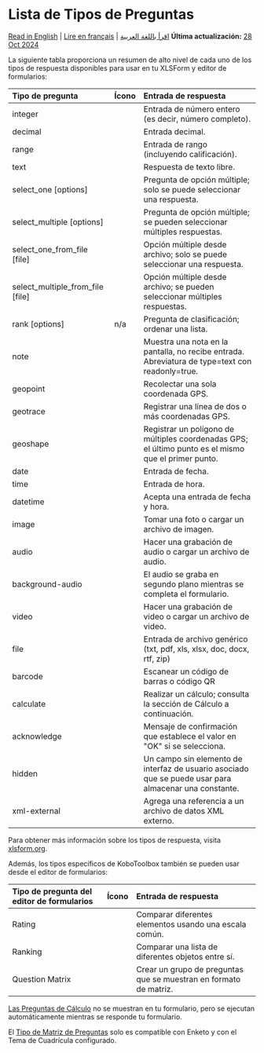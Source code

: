 # Lista de Tipos de Preguntas
<a href="../question_types.html">Read in English</a> | <a href="../fr/question_types.html">Lire en français</a> | <a href="../ar/question_types.html">اقرأ باللغة العربية</a>
**Última actualización:** <a href="https://github.com/kobotoolbox/docs/blob/3993133bcf0aafda0b0978709534175cb583e049/source/question_types.md" class="reference">28 Oct 2024</a>

La siguiente tabla proporciona un resumen de alto nivel de cada uno de los tipos de respuesta
disponibles para usar en tu XLSForm y editor de formularios:

| Tipo de pregunta                 | Ícono                                         | Entrada de respuesta                                                                                    |
| :------------------------------- | :-------------------------------------------- | :------------------------------------------------------------------------------------------------------ |
| integer                          | <i class="k-icon k-icon-qt-number"></i>       | Entrada de número entero (es decir, número completo).                                                   |
| decimal                          | <i class="k-icon k-icon-qt-decimal"></i>      | Entrada decimal.                                                                                        |
| range                            | <i class="k-icon k-icon-qt-range"></i>        | Entrada de rango (incluyendo calificación).                                                             |
| text                             | <i class="k-icon k-icon-qt-text"></i>         | Respuesta de texto libre.                                                                               |
| select_one [options]             | <i class="k-icon k-icon-qt-select-one"></i>   | Pregunta de opción múltiple; solo se puede seleccionar una respuesta.                                   |
| select_multiple [options]        | <i class="k-icon k-icon-qt-select-many"></i>  | Pregunta de opción múltiple; se pueden seleccionar múltiples respuestas.                                |
| select_one_from_file [file]      | <i class="k-icon k-icon-qt-select-one"></i>   | Opción múltiple desde archivo; solo se puede seleccionar una respuesta.                                 |
| select_multiple_from_file [file] | <i class="k-icon k-icon-qt-select-many"></i>  | Opción múltiple desde archivo; se pueden seleccionar múltiples respuestas.                              |
| rank [options]                   | n/a                                           | Pregunta de clasificación; ordenar una lista.                                                           |
| note                             | <i class="k-icon k-icon-qt-note"></i>         | Muestra una nota en la pantalla, no recibe entrada. Abreviatura de type=text con readonly=true.         |
| geopoint                         | <i class="k-icon k-icon-qt-point"></i>        | Recolectar una sola coordenada GPS.                                                                     |
| geotrace                         | <i class="k-icon k-icon-qt-line"></i>         | Registrar una línea de dos o más coordenadas GPS.                                                       |
| geoshape                         | <i class="k-icon k-icon-qt-area"></i>         | Registrar un polígono de múltiples coordenadas GPS; el último punto es el mismo que el primer punto.    |
| date                             | <i class="k-icon k-icon-qt-date"></i>         | Entrada de fecha.                                                                                       |
| time                             | <i class="k-icon k-icon-qt-time"></i>         | Entrada de hora.                                                                                        |
| datetime                         | <i class="k-icon k-icon-qt-date-time"></i>    | Acepta una entrada de fecha y hora.                                                                     |
| image                            | <i class="k-icon k-icon-qt-photo"></i>        | Tomar una foto o cargar un archivo de imagen.                                                           |
| audio                            | <i class="k-icon k-icon-qt-audio"></i>        | Hacer una grabación de audio o cargar un archivo de audio.                                              |
| background-audio                 | <i class="k-icon k-icon-background-rec"></i>  | El audio se graba en segundo plano mientras se completa el formulario.                                  |
| video                            | <i class="k-icon k-icon-qt-video"></i>        | Hacer una grabación de video o cargar un archivo de video.                                              |
| file                             | <i class="k-icon k-icon-qt-file"></i>         | Entrada de archivo genérico (txt, pdf, xls, xlsx, doc, docx, rtf, zip)                                 |
| barcode                          | <i class="k-icon k-icon-qt-barcode"></i>      | Escanear un código de barras o código QR                                                                |
| calculate                        | <i class="k-icon k-icon-qt-calculate"></i>    | Realizar un cálculo; consulta la sección de Cálculo a continuación.                                     |
| acknowledge                      | <i class="k-icon k-icon-qt-acknowledge"></i>  | Mensaje de confirmación que establece el valor en "OK" si se selecciona.                                |
| hidden                           | <i class="k-icon k-icon-qt-hidden"></i>       | Un campo sin elemento de interfaz de usuario asociado que se puede usar para almacenar una constante.   |
| xml-external                     | <i class="k-icon k-icon-qt-external-xml"></i> | Agrega una referencia a un archivo de datos XML externo.                                                |

Para obtener más información sobre los tipos de respuesta, visita
[xlsform.org](http://xlsform.org/).

Además, los tipos específicos de KoboToolbox también se pueden usar desde el
editor de formularios:

| Tipo de pregunta del editor de formularios | Ícono                                            | Entrada de respuesta                                                       |
| :------------------------------------------ | :----------------------------------------------- | :------------------------------------------------------------------------- |
| Rating                                      | <i class="k-icon k-icon-qt-rating"></i>          | Comparar diferentes elementos usando una escala común.                     |
| Ranking                                     | <i class="k-icon k-icon-qt-ranking"></i>         | Comparar una lista de diferentes objetos entre sí.                         |
| Question Matrix                             | <i class="k-icon k-icon-qt-question-matrix"></i> | Crear un grupo de preguntas que se muestran en formato de matriz.         |

<p class="note"><a class="reference" href="/calculate_questions.html">Las Preguntas de Cálculo</a> no se muestran en tu formulario, pero se ejecutan automáticamente mientras se responde tu formulario.</p>

<p class="note">El <a class="reference" href="matrix_response.html">Tipo de Matriz de Preguntas</a> solo es compatible con Enketo y con el Tema de Cuadrícula configurado. </p>